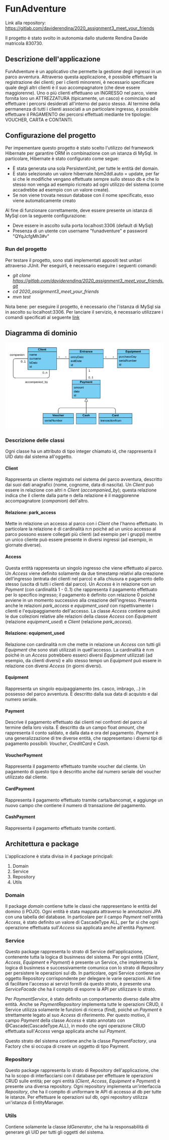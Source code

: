 # FunAdventure

Link alla repository: https://gitlab.com/daviderendina/2020_assignment3_meet_your_friends

Il progetto è stato svolto in autonomia dallo studente Rendina Davide matricola 830730.

## Descrizione dell'applicazione
FunAdventure è un applicativo che permette la gestione degli ingressi in un parco avventura. Attraverso questa applicazione, è possibile effettuare la registrazione dei clienti; per i clienti minorenni, è necessario specificare quale degli altri clienti è il suo accompagnatore (che deve essere maggiorenne). Uno o più clienti effettuano un INGRESSO nel parco, viene fornita loro un ATTREZZATURA (tipicamente, un casco) e cominciano ad effettuare i percorsi desiderati all'interno del parco stesso. Al termine della permanenza di tutti i clienti associati a un particolare ingresso, è possibile effettuare il PAGAMENTO dei percorsi effettuati mediante tre tipologie: VOUCHER, CARTA e CONTANTI.


## Configurazione del progetto
Per impementare questo progetto è stato scelto l'utilizzo del framework Hibernate per garantire ORM in combinazione con un istanza di MySql. In particolare, Hibernate è stato configurato come segue:
- È stata generata una sola PersistentUnit, per tutte le entità del domain.
- È stato selezionato un valore hibernate.hbm2ddl.auto = update, per far si che le modifiche vengano effettuate sempre sullo stesso db e che lo stesso non venga ad esempio ricreato ad ogni utilizzo del sistema (come accadrebbe ad esempio con un valore create).
- Se non viene trovata nessun database con il nome specificato, esso viene automaticamente creato

Al fine di funzionare correttamente, deve essere presente un istanza di MySql con la seguente configurazione:
- Deve essere in ascolto sulla porta localhost:3306 (default di MySql)
- Presenza di un utente con username "funadventure" e password "QYqJcfgMh3#v"

### Run del progetto
Per testare il progetto, sono stati implementati appositi test unitari attraverso JUnit. Per eseguirli, è necessario eseguire i seguenti comandi:
- _git clone https://gitlab.com/daviderendina/2020_assignment3_meet_your_friends.git_
- _cd 2020_assignment3_meet_your_friends_
- _mvn test_

Nota bene: per eseguire il progetto, è necessario che l'istanza di MySql sia in ascolto su localhost:3306. Per lanciare il servizio, è necessario utilizzare i comandi specificati al seguente [link](https://tableplus.com/blog/2018/10/how-to-start-stop-restart-mysql-server.html)


## Diagramma di dominio

![](img/dominio.PNG)

### Descrizione delle classi

Ogni classe ha un attributo di tipo integer chiamato id, che rappresenta il UID dato dal sistema all'oggetto.

#### Client
Rappresenta un cliente registrato nel sistema del parco avventura, descritto dai suoi dati anagrafici (nome, cognome, data di nascita). Un *Client* può essere in relazione con altri n *Client* (*accompanied_by*); questa relazione indica che il cliente dalla parte n della relazione è il maggiorenne accompagnatore (*companion*) dell'altro.

#### Relazione: park_access
Mette in relazione un accesso al parco con i *Client* che l'hanno effettuato. In particolare la relazione è di cardinalità n:n poiché ad un unico accesso al parco possono essere collegati più clienti (ad esempio per i gruppi) mentre un unico cliente può essere presente in diversi ingressi (ad esempio, in giornate diverse).


#### Access
Questa entità rappresenta un singolo ingresso che viene effettuato al parco. Un *Access* viene definito solamente da due timestamp relativi alla creazione dell'ingresso (entrata dei clienti nel parco) e alla chiusura e pagamento dello stesso (uscita di tutti i clienti dal parco).
Un *Access* è in relazione con un *Payment* (con cardinalità 1 - 0..1) che rappresenta il pagamento effettuato per lo specifico ingresso; il pagamento è definito con relazione 0 poiché avviene in un momento successivo alla creazione dell'ingresso. Presenta anche le relazioni *park_access* e *equipment_used* con rispettivamente i clienti e l'equipaggiamento dell'accesso.
La classe *Access* contiene quindi le due collezioni relative alle relazioni della classe *Access* con *Equipment* (relazione *equipment_used*) e *Client* (relazione *park_access*).

#### Relazione: equipment_used
Relazione con cardinalità n:m che mette in relazione un *Access* con tutti gli *Equipment* che sono stati utilizzati in quell'accesso. La cardinalità è n:m poiché in un *Access* potrebbero esserci diversi *Equipment* utilizzati (ad esempio, da clienti diversi) e allo stesso tempo un *Equipment* può essere in relazione con diversi *Access* (in giorni diversi).

#### Equipment
Rappresenta un singolo equipaggiamento (es. casco, imbrago, ..) in possesso del parco avventura. È descritto dalla sua data di acquisto e dal numero seriale.

#### Payment
Descrive il pagamento effettuato dai clienti nei confronti del parco al termine della loro visita. È descritto da un campo float *amount*, che rappresenta il conto saldato, e dalla data e ora del pagamento. *Payment* è una generalizzazione di tre diverse entità, che rappresentano i diversi tipi di pagamento possibili: *Voucher*, *CreditCard* e *Cash*.

#### VoucherPayment
Rappresenta il pagamento effettuato tramite voucher dal cliente. Un pagamento di questo tipo è descritto anche dal numero seriale del voucher utilizzato dal cliente.

#### CardPayment
Rappresenta il pagamento effettuato tramite carta/bancomat, e aggiunge un nuovo campo che contiene il numero di transazione del pagamento.

#### CashPayment
Rappresenta il pagamento effettuato tramite contanti.


## Architettura e package

L'applicazione è stata divisa in 4 package principali:
1. Domain
2. Service
3. Repository
4. Utils

### Domain
Il package *domain* contiene tutte le classi che rappresentano le entità del domino (i POJO).
Ogni entità è stata mappata attraverso le annotazioni JPA con una tabella del database. In particolare per il campo *Payment* nell'entità *Access*, è stato definito un valore di CascadeType ALL, per far sì che ogni operazione effettuata sull'*Access* sia applicata anche all'entità *Payment*.

### Service
Questo package rappresenta lo strato di Service dell'applicazione, contenente tutta la logica di businness del sistema. Per ogni entità (*Client*, *Access*, *Equipment* e *Payment*) è presente un Service, che implementa la logica di businness e successivamente comunica con lo strato di *Repository* per persistere le operazioni sul db. In particolare, ogni Service contiene un oggetto Repository corrispondente per delegare le varie operazioni.
Al fine di facilitare l'accesso ai servizi forniti da questo strato, è presente una *ServiceFacade* che ha il compito di esporre la API per utilizzare lo strato.

Per *PaymentService*, è stato definito un comportamento diverso dalle altre entità. Anche se *PaymentRepository* implementa tutte le operazioni CRUD, il Service utilizza solamente le funzioni di ricerca (find), poiché un *Payment* è strettamente legato al suo *Access* di riferimento. Per questo motivo, il campo *Payment* della classe *Access* è stato annotato con @Cascade(CascadeType.ALL), in modo che ogni operazione CRUD effettuata sull'*Access* venga applicata anche sul *Payment*.

Questo strato del sistema contiene anche la classe *PaymentFactory*, una Factory che si occupa di creare un oggetto di tipo Payment.

### Repository
Questo package rappresenta lo strato di Repository dell'applicazione, che ha lo scopo di interfacciarsi con il database per effettuare le operazioni CRUD sulle entità; per ogni entità (*Client*, *Access*, *Equipment* e *Payment*) è presente una diversa repository. Ogni repository implementa un'interfaccia *Repository*, che ha il compito di uniformare le API di accesso al db per tutte le istanze.
Per effettuare le operazioni sul db, ogni repository utilizza un'istanza di EntityManager.

### Utils
Contiene solamente la classe *IdGenerator*, che ha la responsabilità di generare gli UID per tutti gli oggetti del sistema.
